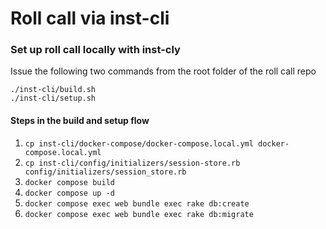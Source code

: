 # Roll call via inst-cli 

### Set up roll call locally with inst-cly

Issue the following two commands from the root folder of the roll call repo

```
./inst-cli/build.sh
./inst-cli/setup.sh
```

#### Steps in the build and setup flow

1. `cp inst-cli/docker-compose/docker-compose.local.yml docker-compose.local.yml`
2. `cp inst-cli/config/initializers/session-store.rb config/initializers/session_store.rb`
3. `docker compose build`
4. `docker compose up -d`
5. `docker compose exec web bundle exec rake db:create`
6. `docker compose exec web bundle exec rake db:migrate`
